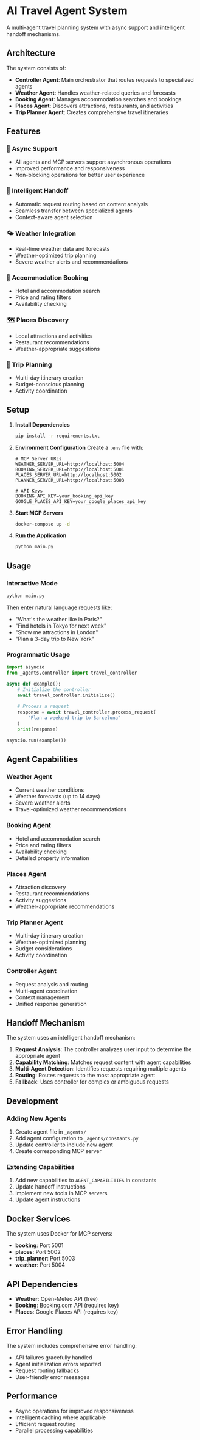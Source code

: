 # AI Travel Agent System

A multi-agent travel planning system with async support and intelligent handoff mechanisms.

## Architecture

The system consists of:
- **Controller Agent**: Main orchestrator that routes requests to specialized agents
- **Weather Agent**: Handles weather-related queries and forecasts
- **Booking Agent**: Manages accommodation searches and bookings
- **Places Agent**: Discovers attractions, restaurants, and activities
- **Trip Planner Agent**: Creates comprehensive travel itineraries

## Features

### 🔄 Async Support
- All agents and MCP servers support asynchronous operations
- Improved performance and responsiveness
- Non-blocking operations for better user experience

### 🤝 Intelligent Handoff
- Automatic request routing based on content analysis
- Seamless transfer between specialized agents
- Context-aware agent selection

### 🌤️ Weather Integration
- Real-time weather data and forecasts
- Weather-optimized trip planning
- Severe weather alerts and recommendations

### 🏨 Accommodation Booking
- Hotel and accommodation search
- Price and rating filters
- Availability checking

### 🗺️ Places Discovery
- Local attractions and activities
- Restaurant recommendations
- Weather-appropriate suggestions

### 📅 Trip Planning
- Multi-day itinerary creation
- Budget-conscious planning
- Activity coordination

## Setup

1. **Install Dependencies**
   ```bash
   pip install -r requirements.txt
   ```

2. **Environment Configuration**
   Create a `.env` file with:
   ```
   # MCP Server URLs
   WEATHER_SERVER_URL=http://localhost:5004
   BOOKING_SERVER_URL=http://localhost:5001
   PLACES_SERVER_URL=http://localhost:5002
   PLANNER_SERVER_URL=http://localhost:5003
   
   # API Keys
   BOOKING_API_KEY=your_booking_api_key
   GOOGLE_PLACES_API_KEY=your_google_places_api_key
   ```

3. **Start MCP Servers**
   ```bash
   docker-compose up -d
   ```

4. **Run the Application**
   ```bash
   python main.py
   ```

## Usage

### Interactive Mode
```bash
python main.py
```

Then enter natural language requests like:
- "What's the weather like in Paris?"
- "Find hotels in Tokyo for next week"
- "Show me attractions in London"
- "Plan a 3-day trip to New York"

### Programmatic Usage

```python
import asyncio
from _agents.controller import travel_controller

async def example():
    # Initialize the controller
    await travel_controller.initialize()
    
    # Process a request
    response = await travel_controller.process_request(
        "Plan a weekend trip to Barcelona"
    )
    print(response)

asyncio.run(example())
```

## Agent Capabilities

### Weather Agent
- Current weather conditions
- Weather forecasts (up to 14 days)
- Severe weather alerts
- Travel-optimized weather recommendations

### Booking Agent
- Hotel and accommodation search
- Price and rating filters
- Availability checking
- Detailed property information

### Places Agent
- Attraction discovery
- Restaurant recommendations
- Activity suggestions
- Weather-appropriate recommendations

### Trip Planner Agent
- Multi-day itinerary creation
- Weather-optimized planning
- Budget considerations
- Activity coordination

### Controller Agent
- Request analysis and routing
- Multi-agent coordination
- Context management
- Unified response generation

## Handoff Mechanism

The system uses an intelligent handoff mechanism:

1. **Request Analysis**: The controller analyzes user input to determine the appropriate agent
2. **Capability Matching**: Matches request content with agent capabilities
3. **Multi-Agent Detection**: Identifies requests requiring multiple agents
4. **Routing**: Routes requests to the most appropriate agent
5. **Fallback**: Uses controller for complex or ambiguous requests

## Development

### Adding New Agents

1. Create agent file in `_agents/`
2. Add agent configuration to `_agents/constants.py`
3. Update controller to include new agent
4. Create corresponding MCP server

### Extending Capabilities

1. Add new capabilities to `AGENT_CAPABILITIES` in constants
2. Update handoff instructions
3. Implement new tools in MCP servers
4. Update agent instructions

## Docker Services

The system uses Docker for MCP servers:
- **booking**: Port 5001
- **places**: Port 5002
- **trip_planner**: Port 5003
- **weather**: Port 5004

## API Dependencies

- **Weather**: Open-Meteo API (free)
- **Booking**: Booking.com API (requires key)
- **Places**: Google Places API (requires key)

## Error Handling

The system includes comprehensive error handling:
- API failures gracefully handled
- Agent initialization errors reported
- Request routing fallbacks
- User-friendly error messages

## Performance

- Async operations for improved responsiveness
- Intelligent caching where applicable
- Efficient request routing
- Parallel processing capabilities
